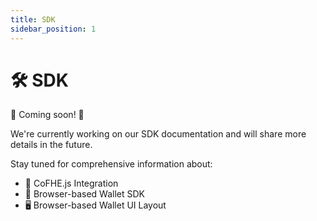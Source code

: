 ```yaml
---
title: SDK
sidebar_position: 1
---
```


# 🛠️ SDK

🚧 Coming soon! 🚧

We're currently working on our SDK documentation and will share more details in the future.

Stay tuned for comprehensive information about:
- 🔌 CoFHE.js Integration
- 💼 Browser-based Wallet SDK
- 🖥️ Browser-based Wallet UI Layout
